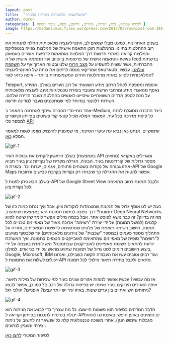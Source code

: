 ```yaml
---
layout: post
title:  "אינטליגנציה מלאכותית בשירות ההגירה"
author: doron
categories: [ למידה עמוקה, בית, הגירה, מגורים, מיקום, מפה, עיבוד תמונה ]
image: https://madantunim.files.wordpress.com/2017/03/rawpixel-com-1911021.jpg?w=960&h=1280&crop=1
---
```

בשנים האחרונות, כמעט מבלי שנשים לב, אינטיליגנציה מלאכותית החלה להנחות את רוב ההחלטות בחיינו. מהמלצות תוכן התאמה אישית של המלצות צפייה בנטפליקס והמלצות קריאה באתרי חדשות דרך המלצות מותאמות לרכישת מוצרים באמאזון והתאמה אישית של פרסומות ביוטיוב ועד התאמה אישית של ה-news feed ברשתות החברתיות, אשר עשויה להשפיע על [מצב הרוח](https://www.nytimes.com/2014/06/30/technology/facebook-tinkers-with-users-emotions-in-news-feed-experiment-stirring-outcry.html?_r=0) שלנו ובטווח הארוך אף על [השקפת עולמנו](http://graphics.wsj.com/blue-feed-red-feed/). עכשיו, סטארטאפ אמריקאי מנסה לרתום את כוחה של האינטיליגנציה המלאכותית לסיוע באחת מהחלטות החיים המשמעותיות ביותר – איפה כדאי לגור?

Teleport, אוספת ומספקת לקהל הרחב מידע השוואתי על רוב הערים בעולם. המידע נאסף ממאגרי מידע ומרחבי הרשת ומעובד בעזרת טכנולוגיות אינטיליגנציה מלאכותית על מנת לספק מדדים השוואתיים שיסייעו לאנשים בהחלטת מעבר הדירה שלהם. השירות רלוונטי במיוחד למי שמתכננים מעבר למדינה חדשה.

אחד ממייסדי החברה שיתף לאחרונה במאמר ב-Medium, כיצד החברה מסוגלת לנתח כל פיסת מדרכה בכל עיר. המאמר המלא מכיל קטעי קוד פשוטים בפייתון וקישורים למספר כלי [API](https://he.wikipedia.org/wiki/%D7%9E%D7%9E%D7%A9%D7%A7_%D7%AA%D7%9B%D7%A0%D7%95%D7%AA_%D7%99%D7%99%D7%A9%D7%95%D7%9E%D7%99%D7%9D)

שימושיים. אנחנו כאן נביא עת עיקרי הסיפור, מי שמעוניין להעמיק מוזמן לגשת למאמר המלא [כאן](https://hackernoon.com/machine-learning-our-cities-617ce005ba27#.7kxiaslgn).


![gif-1](https://madantunim.files.wordpress.com/2017/03/0420a-1l-vgxy8_fxr5ym1djhovka.png?w=518&zoom=2)

בשלב הראשון לוקחים את גבולות העיר (באמצעות API מתאים) ומגרילים באקראי מספר גדולות של קורדינטות בעיר.  הבעיה, הגרלה מקרית של נקודות  ציון בעיר תביא אחזו גבוהה של נקודות בשטחים פתוחים, אגמים, יערות וכו'. בעזרת ה-API של Google Maps אפשר להטות את ההגרלה כך שיבחרו רק נקודות בקרבת כבישים ורחובות.

בשלב הבא ניתן לפנות ל-API של Google Street View ולקבל תמונת רחוב מתאימה לכל נקודת ציון.


![gif-2](https://madantunim.files.wordpress.com/2017/03/b4bce-1vz_ut6__hxvn9imcqcz1ea.png?w=518&zoom=2)

כעת יש לנו אוסף גדול של תמונות שמוצמדות לנקודות ציון. אבל איך ננתח כמות כזו של תמונות? דרך נפוצה לניתוח תמונות היא באמצעות שימוש ב-Deep Neural Networks. מה זה בדיוק? זה כבר נושא לפוסט אחר. אבל בכמה מילים אפשר לומר שזו שיטה לסווג קלטים (למשל תמונות) על ידי יצירת "רשימה" ארוכה מאוד של מאפיינים טכניים לכל תמונה, חישוב רשימה תואמת של פלטים שמתאימה לרשימת המאפיינים, וחזרה על התהליך מספר פעמים (במספר "שכבות" של נוירונים מלאכותיים) עד שלבסוף מגיעים ל"רשימה" סופית של מאפיינים שמתאימה לאובייקטים הנצפים בתמונה. איך המערכת יודעת להתאים רשימת מאפיינים לאובייקטים שבתמונה? היא לומדת בעצמה על ידי ביצוע חישובים דומים לסט גדול של תמונות שתויגו מראש על ידי בני אדם. למזלנו, Google, Microsoft, IBM ועוד רבים וטובים עשו את העבודה הקשה בשבילנו, ואנחנו יכולים לשלוח את התמונות ל-API מתאים ולקבל בחזרה תיאור מילולי לכל תמונה.

![gif-3](https://madantunim.files.wordpress.com/2017/03/002c0-1gi7revrczw2_802sabibzg.gif?w=518&zoom=2)

אז מה עכשיו? עכשיו אפשר למפות אזורים שונים בעיר לפי שכיחות של מילות תיאור. איפה האזורים הירוקים בעיר ואיפה יש צפיפות גדולה של רכבים? כמו כן, אפשר לבצע ניתוחים השוואתיים בין ערים שונות. באיזו עיר יש יותר עצים? אופניים? הולכי רגל?

![gif-4](https://madantunim.files.wordpress.com/2017/03/44ff5-1l0yx6vklggekc6nd9f7vra.png?w=518&zoom=2)

הדבר המדהים בסיפור הוא פשטות היישום. כל מה שצריך כדי לבצע את הניתוח הוא יכולת בסיסית לתכנות בפייתון וקריאה ל-APIים הזמינים באופן חופשי באינטרנט (תחת מגבלות שימוש הוגן). אחרי משוכה טכננולוגית קלה כל שנשאר זה לחשוב על ניתוח יצירתי ומעניין לנתונים.

לסיפור המקורי [לחצו כאן](https://hackernoon.com/machine-learning-our-cities-617ce005ba27#.gh503xmth)
